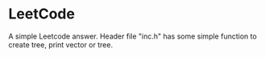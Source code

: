 # LeetCode
A simple Leetcode answer.
Header file "inc.h" has some simple function to create tree, print vector or tree.
